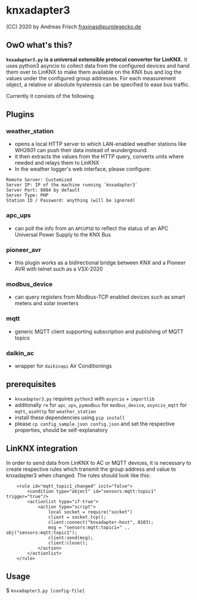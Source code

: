 # knxadapter3

(CC) 2020 by Andreas Frisch <fraxinas@purplegecko.de>

## OwO what's this?
**`knxadapter3.py` is a universal extensible protocol converter for LinKNX.**
It uses python3 asyncio to collect data from the configured devices and hand them over to LinKNX to make them available on the KNX bus and log the values under the configured group addresses. For each measurement object, a relative or absolute hysteresis can be specified to ease bus traffic.

Currently it consists of the following

## Plugins
### weather_station
* opens a local HTTP server to which LAN-enabled 
weather stations like WH2601 can push their data instead of wunderground.
* it then extracts the values from the HTTP query, converts units where needed and relays them to LinKNX
* In the weather logger's web interface, please configure:
```
Remote Server: Customized
Server IP: IP of the machine running `knxadapter3`
Server Port: 8084 by default
Server Type: PHP
Station ID / Password: anything (will be ignored)
```

### apc_ups
* can poll the info from an `APCUPSD` to reflect the status of
an APC Universal Power Supply to the KNX Bus

### pioneer_avr
* this plugin works as a bidirectional bridge between KNX and a Pioneer AVR with telnet such as a VSX-2020

### modbus_device
* can query registers from Modbus-TCP enabled devices such as smart meters and solar inverters

### mqtt
* generic MQTT client supporting subscription and publishing of MQTT topics

### daikin_ac
* wrapper for `daikinapi` Air Conditionings

## prerequisites
* `knxadapter3.py` requires `python3` with `asyncio` + `importlib`
* additonally `re` for `apc_ups`, `pymodbus` for `modbus_device`, `asyncio_mqtt` for `mqtt`, `aiohttp` for `weather_station`
* install these dependencies using `pip install`
* please `cp config_sample.json config.json` and set the respective properties, should be self-explanatory

## LinKNX integration
In order to send data from LinKNX to AC or MQTT devices, it is necessary to create respective rules which transmit the group address and value to knxadapter3 when changed. The rules should look like this:
```
	<rule id="mqtt_topic1_changed" init="false">
		<condition type="object" id="sensors:mqtt:topic1" trigger="true"/>
		<actionlist type="if-true">
			<action type="script">
				local socket = require("socket")
				client = socket.tcp();
				client:connect("knxadapter-host", 8103);
				msg = "sensors:mqtt:topic1=" .. obj("sensors:mqtt:topic1");
				client:send(msg);
				client:close();
			</action>
		</actionlist>
	</rule>
```

## Usage
$ `knxadapter3.py [config-file]`
